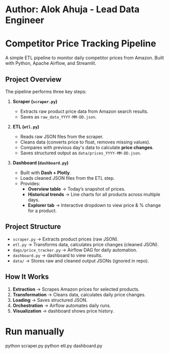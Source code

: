 # Author: Alok Ahuja - Lead Data Engineer

# Competitor Price Tracking Pipeline

A simple ETL pipeline to monitor daily competitor prices from Amazon.
Built with Python, Apache Airflow, and Streamlit.

## Project Overview
The pipeline performs three key steps:

1. **Scraper (`scraper.py`)**  
   - Extracts raw product price data from Amazon search results.  
   - Saves as `raw_data_YYYY-MM-DD.json`.  

2. **ETL (`etl.py`)**  
   - Reads raw JSON files from the scraper.  
   - Cleans data (converts price to float, removes missing values).  
   - Compares with previous day's data to calculate **price changes**.  
   - Saves structured output as `data/prices_YYYY-MM-DD.json`.  

3. **Dashboard (`dashboard.py`)**  
   - Built with **Dash + Plotly**.  
   - Loads cleaned JSON files from the ETL step.  
   - Provides:  
     - **Overview table** → Today’s snapshot of prices.  
     - **Historical trends** → Line charts for all products across multiple days.  
     - **Explorer tab** → Interactive dropdown to view price & % change for a product.  


## Project Structure
- `scraper.py` → Extracts product prices (raw JSON).
- `etl.py` → Transforms data, calculates price changes (cleaned JSON).
- `dags/price_tracker.py` → Airflow DAG for daily automation.
- `dashboard.py` → dashboard to view results.
- `data/` → Stores raw and cleaned output JSONs (ignored in repo).

## How It Works
1. **Extraction** → Scrapes Amazon prices for selected products.
2. **Transformation** → Cleans data, calculates daily price changes.
3. **Loading** → Saves structured JSON.
4. **Orchestration** → Airflow automates daily runs.
5. **Visualization** → dashboard shows price history.

# Run manually
python scraper.py
python etl.py
dashboard.py
